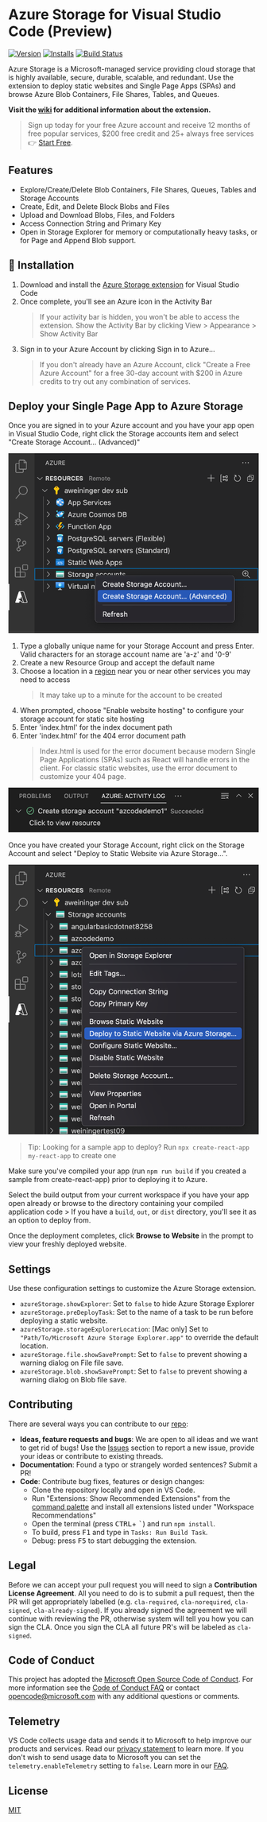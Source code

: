 # Azure Storage for Visual Studio Code (Preview)

<!-- region exclude-from-marketplace -->

[![Version](https://img.shields.io/visual-studio-marketplace/v/ms-azuretools.vscode-azurestorage.svg)](https://marketplace.visualstudio.com/items?itemName=ms-azuretools.vscode-azurestorage)
[![Installs](https://img.shields.io/visual-studio-marketplace/i/ms-azuretools.vscode-azurestorage.svg)](https://marketplace.visualstudio.com/items?itemName=ms-azuretools.vscode-azurestorage)
[![Build Status](https://dev.azure.com/ms-azuretools/AzCode/_apis/build/status/vscode-azurestorage)](https://dev.azure.com/ms-azuretools/AzCode/_build/latest?definitionId=6)

<!-- endregion exclude-from-marketplace -->

Azure Storage is a Microsoft-managed service providing cloud storage that is
highly available, secure, durable, scalable, and redundant. Use the extension to
deploy static websites and Single Page Apps (SPAs) and browse Azure Blob
Containers, File Shares, Tables, and Queues.

**Visit the [wiki](https://github.com/Microsoft/vscode-azurestorage/wiki) for
additional information about the extension.**

> Sign up today for your free Azure account and receive 12 months of free
> popular services, $200 free credit and 25+ always free services 👉
> [Start Free](https://azure.microsoft.com/free/open-source).

## Features

-   Explore/Create/Delete Blob Containers, File Shares, Queues, Tables and
    Storage Accounts
-   Create, Edit, and Delete Block Blobs and Files
-   Upload and Download Blobs, Files, and Folders
-   Access Connection String and Primary Key
-   Open in Storage Explorer for memory or computationally heavy tasks, or for
    Page and Append Blob support.

## 🚀 Installation

1. Download and install the
   [Azure Storage extension](https://marketplace.visualstudio.com/items?itemName=ms-azuretools.vscode-azurestorage)
   for Visual Studio Code
2. Once complete, you'll see an Azure icon in the Activity Bar
    > If your activity bar is hidden, you won't be able to access the extension.
    > Show the Activity Bar by clicking View > Appearance > Show Activity Bar
3. Sign in to your Azure Account by clicking Sign in to Azure...
    > If you don't already have an Azure Account, click "Create a Free Azure
    > Account" for a free 30-day account with $200 in Azure credits to try out
    > any combination of services.

## Deploy your Single Page App to Azure Storage

Once you are signed in to your Azure account and you have your app open in
Visual Studio Code, right click the Storage accounts item and select "Create
Storage Account... (Advanced)"

![Deploy from Storage](resources/readme/createAdvanced.png)

1. Type a globally unique name for your Storage Account and press Enter. Valid
   characters for an storage account name are 'a-z' and '0-9'
2. Create a new Resource Group and accept the default name
3. Choose a location in a
   [region](https://azure.microsoft.com/en-us/global-infrastructure/regions/)
   near you or near other services you may need to access
    > It may take up to a minute for the account to be created
4. When prompted, choose "Enable website hosting" to configure your storage
   account for static site hosting
5. Enter 'index.html' for the index document path
6. Enter 'index.html' for the 404 error document path
    > Index.html is used for the error document because modern Single Page
    > Applications (SPAs) such as React will handle errors in the client. For
    > classic static websites, use the error document to customize your 404
    > page.

![Activity Log](resources/readme/activityLog.png)

Once you have created your Storage Account, right click on the Storage Account
and select "Deploy to Static Website via Azure Storage...".

![Deploy from Storage](resources/readme/deploy.png)

> Tip: Looking for a sample app to deploy? Run
> `npx create-react-app my-react-app` to create one

Make sure you've compiled your app (run `npm run build` if you created a sample
from create-react-app) prior to deploying it to Azure.

Select the build output from your current workspace if you have your app open
already or browse to the directory containing your compiled application code >
If you have a `build`, `out`, or `dist` directory, you'll see it as an option to
deploy from.

Once the deployment completes, click **Browse to Website** in the prompt to view
your freshly deployed website.

## Settings

Use these configuration settings to customize the Azure Storage extension.

-   `azureStorage.showExplorer`: Set to `false` to hide Azure Storage Explorer
-   `azureStorage.preDeployTask`: Set to the name of a task to be run before
    deploying a static website.
-   `azureStorage.storageExplorerLocation`: [Mac only] Set to `"Path/To/Microsoft Azure Storage Explorer.app"`
    to override the default location.
-   `azureStorage.file.showSavePrompt`: Set to `false` to prevent showing a
    warning dialog on File file save.
-   `azureStorage.blob.showSavePrompt`: Set to `false` to prevent showing a
    warning dialog on Blob file save.

<!-- region exclude-from-marketplace -->

## Contributing

There are several ways you can contribute to our
[repo](https://github.com/Microsoft/vscode-azurestorage):

-   **Ideas, feature requests and bugs**: We are open to all ideas and we want
    to get rid of bugs! Use the
    [Issues](https://github.com/Microsoft/vscode-azurestorage/issues) section to
    report a new issue, provide your ideas or contribute to existing threads.
-   **Documentation**: Found a typo or strangely worded sentences? Submit a PR!
-   **Code**: Contribute bug fixes, features or design changes:
    -   Clone the repository locally and open in VS Code.
    -   Run "Extensions: Show Recommended Extensions" from the
        [command palette](https://code.visualstudio.com/docs/getstarted/userinterface#_command-palette)
        and install all extensions listed under "Workspace Recommendations"
    -   Open the terminal (press <kbd>CTRL</kbd>+ <kbd>\`</kbd>) and run
        `npm install`.
    -   To build, press <kbd>F1</kbd> and type in `Tasks: Run Build Task`.
    -   Debug: press <kbd>F5</kbd> to start debugging the extension.

## Legal

Before we can accept your pull request you will need to sign a **Contribution
License Agreement**. All you need to do is to submit a pull request, then the PR
will get appropriately labelled (e.g. `cla-required`, `cla-norequired`,
`cla-signed`, `cla-already-signed`). If you already signed the agreement we will
continue with reviewing the PR, otherwise system will tell you how you can sign
the CLA. Once you sign the CLA all future PR's will be labeled as `cla-signed`.

## Code of Conduct

This project has adopted the
[Microsoft Open Source Code of Conduct](https://opensource.microsoft.com/codeofconduct/).
For more information see the
[Code of Conduct FAQ](https://opensource.microsoft.com/codeofconduct/faq/) or
contact [opencode@microsoft.com](mailto:opencode@microsoft.com) with any
additional questions or comments.

<!-- endregion exclude-from-marketplace -->

## Telemetry

VS Code collects usage data and sends it to Microsoft to help improve our
products and services. Read our
[privacy statement](https://go.microsoft.com/fwlink/?LinkID=528096&clcid=0x409)
to learn more. If you don't wish to send usage data to Microsoft you can set the
`telemetry.enableTelemetry` setting to `false`. Learn more in our
[FAQ](https://code.visualstudio.com/docs/supporting/faq#_how-to-disable-telemetry-reporting).

## License

[MIT](LICENSE.md)
